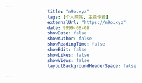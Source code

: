 ---
                title: "n9o.xyz"
                tags: [个人网站, 主题作者]
                externalUrl: "https://n9o.xyz"
                date: 9999-08-08
                showDate: false
                showAuthor: false
                showReadingTime: false
                showEdit: false
                showLikes: false
                showViews: false
                layoutBackgroundHeaderSpace: false
                ---

